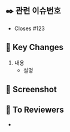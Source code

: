 ## ✒️ 관련 이슈번호

- Closes #123

## 🔑 Key Changes

1. 내용
    - 설명

## 📸 Screenshot


## 📢 To Reviewers
-
